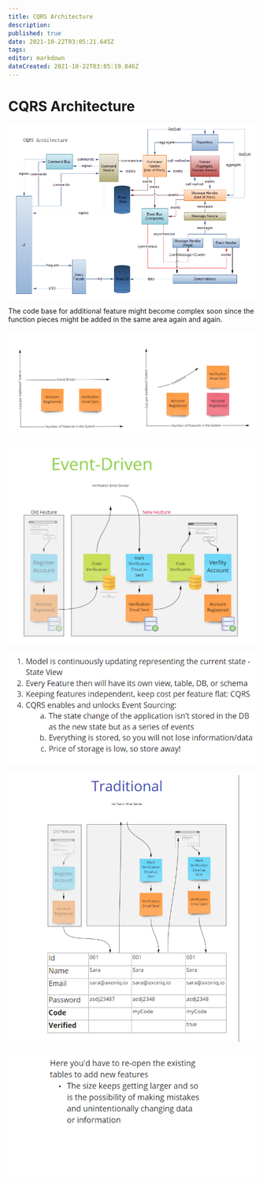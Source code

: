 ```yaml
---
title: CQRS Architecture
description: 
published: true
date: 2021-10-22T03:05:21.645Z
tags: 
editor: markdown
dateCreated: 2021-10-22T03:05:19.846Z
---
```


# CQRS Architecture

![](/image_(6).png)

The code base for additional feature might become complex soon since the function pieces might be added in the same area again and again.

![Event-Driven vs Traditional strategies](/image_(9).png)

![](/image_(10).png)

![](/image_(12).png)

![](/image_(11).png)

![](/image_(13).png)

